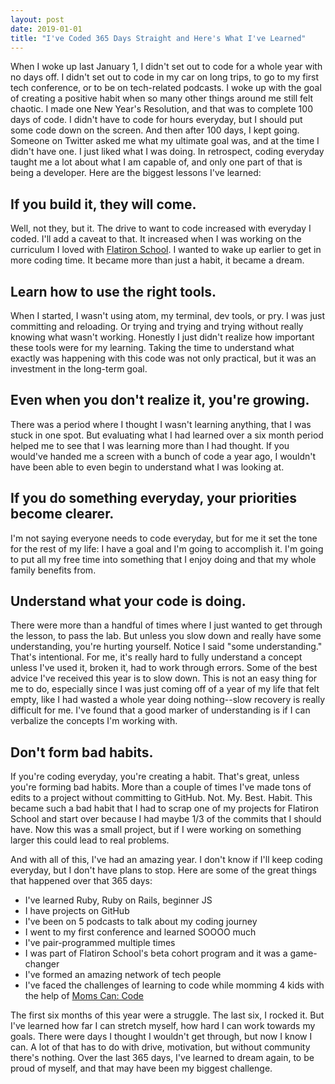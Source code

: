 ```yaml
---
layout: post
date: 2019-01-01
title: "I've Coded 365 Days Straight and Here's What I've Learned"
---
```


When I woke up last January 1, I didn't set out to code for a whole year with no days off. I didn't set out to code in my car on long trips, to go to my first tech conference, or to be on tech-related podcasts. I woke up with the goal of creating a positive habit when so many other things around me still felt chaotic. I made one New Year's Resolution, and that was to complete 100 days of code. I didn't have to code for hours everyday, but I should put some code down on the screen. And then after 100 days, I kept going. Someone on Twitter asked me what my ultimate goal was, and at the time I didn't have one. I just liked what I was doing. In retrospect, coding everyday taught me a lot about what I am capable of, and only one part of that is being a developer. Here are the biggest lessons I've learned:

## If you build it, they will come.
Well, not they, but it. The drive to want to code increased with everyday I coded. I'll add a caveat to that. It increased when I was working on the curriculum I loved with [Flatiron School](www.flatironschool.com). I wanted to wake up earlier to get in more coding time. It became more than just a habit, it became a dream.

## Learn how to use the right tools.
When I started, I wasn't using atom, my terminal, dev tools, or pry. I was just committing and reloading. Or trying and trying and trying without really knowing what wasn't working. Honestly I just didn't realize how important these tools were for my learning. Taking the time to understand what exactly was happening with this code was not only practical, but it was an investment in the long-term goal.

## Even when you don't realize it, you're growing.
There was a period where I thought I wasn't learning anything, that I was stuck in one spot. But evaluating what I had learned over a six month period helped me to see that I was learning more than I had thought. If you would've handed me a screen with a bunch of code a year ago, I wouldn't have been able to even begin to understand what I was looking at.

## If you do something everyday, your priorities become clearer.
I'm not saying everyone needs to code everyday, but for me it set the tone for the rest of my life: I have a goal and I'm going to accomplish it. I'm going to put all my free time into something that I enjoy doing and that my whole family benefits from.

## Understand what your code is doing.
There were more than a handful of times where I just wanted to get through the lesson, to pass the lab. But unless you slow down and really have some understanding, you're hurting yourself. Notice I said "some understanding." That's intentional. For me, it's really hard to fully understand a concept unless I've used it, broken it, had to work through errors. Some of the best advice I've received this year is to slow down. This is not an easy thing for me to do, especially since I was just coming off of a year of my life that felt empty, like I had wasted a whole year doing nothing--slow recovery is really difficult for me. I've found that a good marker of understanding is if I can verbalize the concepts I'm working with.

## Don't form bad habits.
If you're coding everyday, you're creating a habit. That's great, unless you're forming bad habits. More than a couple of times I've made tons of edits to a project without committing to GitHub. Not. My. Best. Habit. This became such a bad habit that I had to scrap one of my projects for Flatiron School and start over because I had maybe 1/3 of the commits that I should have. Now this was a small project, but if I were working on something larger this could lead to real problems.

And with all of this, I've had an amazing year. I don't know if I'll keep coding everyday, but I don't have plans to stop. Here are some of the great things that happened over that 365 days:

* I've learned Ruby, Ruby on Rails, beginner JS
* I have projects on GitHub
* I've been on 5 podcasts to talk about my coding journey
* I went to my first conference and learned SOOOO much
* I've pair-programmed multiple times
* I was part of Flatiron School's beta cohort program and it was a game-changer
* I've formed an amazing network of tech people
* I've faced the challenges of learning to code while momming 4 kids with the help of [Moms Can: Code](www.momscancode.com)

The first six months of this year were a struggle. The last six, I rocked it. But I've learned how far I can stretch myself, how hard I can work towards my goals. There were days I thought I wouldn't get through, but now I know I can. A lot of that has to do with drive, motivation, but without community there's nothing. Over the last 365 days, I've learned to dream again, to be proud of myself, and that may have been my biggest challenge. 
